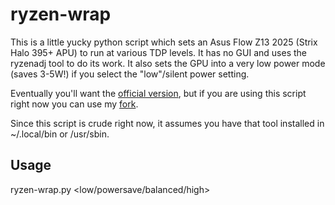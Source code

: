 # ryzen-wrap

This is a little yucky python script which sets an Asus Flow Z13 2025 (Strix Halo 395+ APU) to run at various TDP levels. It has no GUI
and uses the ryzenadj tool to do its work. It also sets the GPU into a very low power mode (saves 3-5W!) if you select the "low"/silent
power setting.

Eventually you'll want the [official version](https://github.com/FlyGoat/RyzenAdj), but if you are using this
script right now you can use my [fork](https://github.com/geeksville/RyzenAdj).

Since this script is crude right now, it assumes you have that tool installed in ~/.local/bin or /usr/sbin.

## Usage

ryzen-wrap.py <low/powersave/balanced/high>

